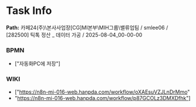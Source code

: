 # Task Info

**Path:** 카페24(주)\본사사업장\[CG]MI본부\MIH그룹\밸류업팀 / smlee06 / [282500] 틱톡 정산 _ 데이터 가공 / 2025-08-04_00-00-00

### BPMN
- ["자동화PC에 저장"]

### WIKI
- ["https://n8n-mi-016-web.hanpda.com/workflow/oXAEsuVZJLnDrMmo"
- "https://n8n-mi-016-web.hanpda.com/workflow/p87GCOLz3DMXDfhk"]

